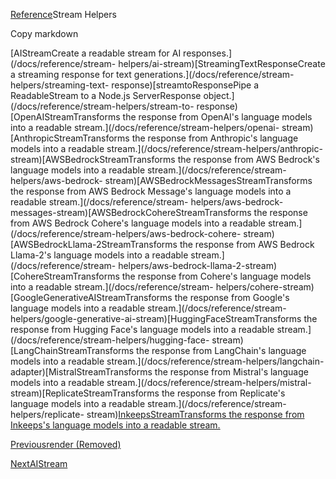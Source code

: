 [Reference](/docs/reference)Stream Helpers

Copy markdown

[AIStreamCreate a readable stream for AI responses.](/docs/reference/stream-
helpers/ai-stream)[StreamingTextResponseCreate a streaming response for text
generations.](/docs/reference/stream-helpers/streaming-text-
response)[streamtoResponsePipe a ReadableStream to a Node.js ServerResponse
object.](/docs/reference/stream-helpers/stream-to-
response)[OpenAIStreamTransforms the response from OpenAI's language models
into a readable stream.](/docs/reference/stream-helpers/openai-
stream)[AnthropicStreamTransforms the response from Anthropic's language
models into a readable stream.](/docs/reference/stream-helpers/anthropic-
stream)[AWSBedrockStreamTransforms the response from AWS Bedrock's language
models into a readable stream.](/docs/reference/stream-helpers/aws-bedrock-
stream)[AWSBedrockMessagesStreamTransforms the response from AWS Bedrock
Message's language models into a readable stream.](/docs/reference/stream-
helpers/aws-bedrock-messages-stream)[AWSBedrockCohereStreamTransforms the
response from AWS Bedrock Cohere's language models into a readable
stream.](/docs/reference/stream-helpers/aws-bedrock-cohere-
stream)[AWSBedrockLlama-2StreamTransforms the response from AWS Bedrock
Llama-2's language models into a readable stream.](/docs/reference/stream-
helpers/aws-bedrock-llama-2-stream)[CohereStreamTransforms the response from
Cohere's language models into a readable stream.](/docs/reference/stream-
helpers/cohere-stream)[GoogleGenerativeAIStreamTransforms the response from
Google's language models into a readable stream.](/docs/reference/stream-
helpers/google-generative-ai-stream)[HuggingFaceStreamTransforms the response
from Hugging Face's language models into a readable
stream.](/docs/reference/stream-helpers/hugging-face-
stream)[LangChainStreamTransforms the response from LangChain's language
models into a readable stream.](/docs/reference/stream-helpers/langchain-
adapter)[MistralStreamTransforms the response from Mistral's language models
into a readable stream.](/docs/reference/stream-helpers/mistral-
stream)[ReplicateStreamTransforms the response from Replicate's language
models into a readable stream.](/docs/reference/stream-helpers/replicate-
stream)[InkeepsStreamTransforms the response from Inkeeps's language models
into a readable stream.](/docs/reference/stream-helpers/inkeep-stream)

[Previousrender (Removed)](/docs/reference/ai-sdk-rsc/render)

[NextAIStream](/docs/reference/stream-helpers/ai-stream)


